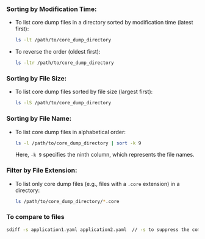 
### Sorting by Modification Time:

- To list core dump files in a directory sorted by modification time (latest first):

  ```bash
  ls -lt /path/to/core_dump_directory
  ```

- To reverse the order (oldest first):

  ```bash
  ls -ltr /path/to/core_dump_directory
  ```

### Sorting by File Size:

- To list core dump files sorted by file size (largest first):

  ```bash
  ls -lS /path/to/core_dump_directory
  ```

### Sorting by File Name:

- To list core dump files in alphabetical order:

  ```bash
  ls -l /path/to/core_dump_directory | sort -k 9
  ```

  Here, `-k 9` specifies the ninth column, which represents the file names.

### Filter by File Extension:

- To list only core dump files (e.g., files with a `.core` extension) in a directory:

  ```bash
  ls /path/to/core_dump_directory/*.core
  ```


### To compare to files

```bash
sdiff -s application1.yaml application2.yaml  // -s to suppress the common lines
```
